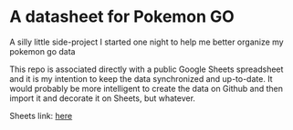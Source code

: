 # A datasheet for Pokemon GO
A silly little side-project I started one night to help me better organize my pokemon go data

This repo is associated directly with a public Google Sheets spreadsheet and it is my intention to keep the data synchronized and up-to-date.
It would probably be more intelligent to create the data on Github and then import it and decorate it on Sheets, but whatever.

Sheets link: [here](https://docs.google.com/spreadsheets/d/1RjhuCpmqzL2RcCHc1Gjzz9UfYjZ7Qkgc1inl2IzSZMY/edit?usp=sharing)
